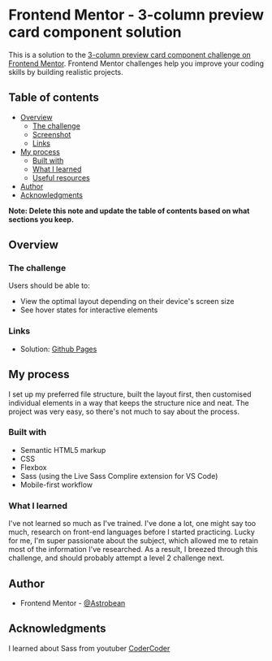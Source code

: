 # Frontend Mentor - 3-column preview card component solution

This is a solution to the [3-column preview card component challenge on Frontend Mentor](https://www.frontendmentor.io/challenges/3column-preview-card-component-pH92eAR2-). Frontend Mentor challenges help you improve your coding skills by building realistic projects.

## Table of contents

- [Overview](#overview)
  - [The challenge](#the-challenge)
  - [Screenshot](#screenshot)
  - [Links](#links)
- [My process](#my-process)
  - [Built with](#built-with)
  - [What I learned](#what-i-learned)
  - [Useful resources](#useful-resources)
- [Author](#author)
- [Acknowledgments](#acknowledgments)

**Note: Delete this note and update the table of contents based on what sections you keep.**

## Overview

### The challenge

Users should be able to:

- View the optimal layout depending on their device's screen size
- See hover states for interactive elements

### Links

- Solution: [Github Pages](https://your-solution-url.com)

## My process

I set up my preferred file structure, built the layout first, then customised individual elements in a way that keeps the structure nice and neat. The project was very easy, so there's not much to say about the process.

### Built with

- Semantic HTML5 markup
- CSS
- Flexbox
- Sass (using the Live Sass Complire extension for VS Code)
- Mobile-first workflow

### What I learned

I've not learned so much as I've trained. I've done a lot, one might say too much, research on front-end languages before I started practicing. Lucky for me, I'm super passionate about the subject, which allowed me to retain most of the information I've researched. As a result, I breezed through this challenge, and should probably attempt a level 2 challenge next.

## Author

- Frontend Mentor - [@Astrobean](https://www.frontendmentor.io/profile/Astrobean)

## Acknowledgments

I learned about Sass from youtuber [CoderCoder](https://www.youtube.com/channel/UCzNf0liwUzMN6_pixbQlMhQ)
